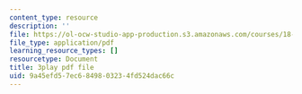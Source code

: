 ```yaml
---
content_type: resource
description: ''
file: https://ol-ocw-studio-app-production.s3.amazonaws.com/courses/18-06sc-linear-algebra-fall-2011/9a45efd57ec6849803234fd524dac66c_7UJ4CFRGd-U.pdf
file_type: application/pdf
learning_resource_types: []
resourcetype: Document
title: 3play pdf file
uid: 9a45efd5-7ec6-8498-0323-4fd524dac66c
---
```

